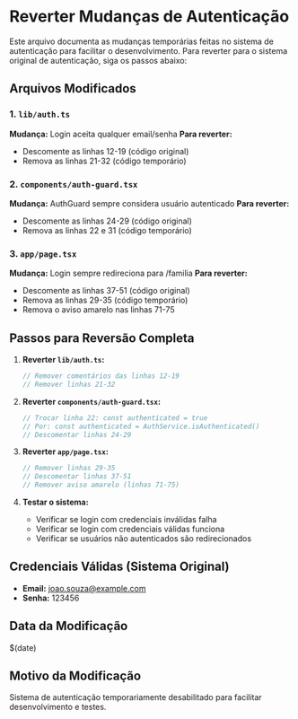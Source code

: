 # Reverter Mudanças de Autenticação

Este arquivo documenta as mudanças temporárias feitas no sistema de autenticação para facilitar o desenvolvimento. Para reverter para o sistema original de autenticação, siga os passos abaixo:

## Arquivos Modificados

### 1. `lib/auth.ts`
**Mudança:** Login aceita qualquer email/senha
**Para reverter:**
- Descomente as linhas 12-19 (código original)
- Remova as linhas 21-32 (código temporário)

### 2. `components/auth-guard.tsx`
**Mudança:** AuthGuard sempre considera usuário autenticado
**Para reverter:**
- Descomente as linhas 24-29 (código original)
- Remova as linhas 22 e 31 (código temporário)

### 3. `app/page.tsx`
**Mudança:** Login sempre redireciona para /familia
**Para reverter:**
- Descomente as linhas 37-51 (código original)
- Remova as linhas 29-35 (código temporário)
- Remova o aviso amarelo nas linhas 71-75

## Passos para Reversão Completa

1. **Reverter `lib/auth.ts`:**
   ```typescript
   // Remover comentários das linhas 12-19
   // Remover linhas 21-32
   ```

2. **Reverter `components/auth-guard.tsx`:**
   ```typescript
   // Trocar linha 22: const authenticated = true
   // Por: const authenticated = AuthService.isAuthenticated()
   // Descomentar linhas 24-29
   ```

3. **Reverter `app/page.tsx`:**
   ```typescript
   // Remover linhas 29-35
   // Descomentar linhas 37-51
   // Remover aviso amarelo (linhas 71-75)
   ```

4. **Testar o sistema:**
   - Verificar se login com credenciais inválidas falha
   - Verificar se login com credenciais válidas funciona
   - Verificar se usuários não autenticados são redirecionados

## Credenciais Válidas (Sistema Original)

- **Email:** joao.souza@example.com
- **Senha:** 123456

## Data da Modificação
$(date)

## Motivo da Modificação
Sistema de autenticação temporariamente desabilitado para facilitar desenvolvimento e testes.
